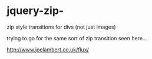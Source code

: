 jquery-zip-
=================

zip style transitions for divs (not just images)

trying to go for the same sort of zip transition seen here...

http://www.joelambert.co.uk/flux/